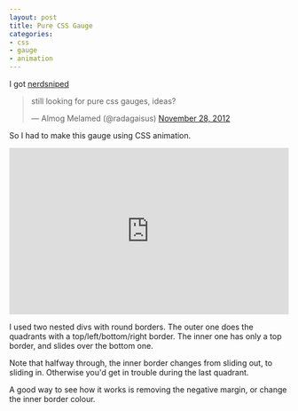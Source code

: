 ```yaml
---
layout: post
title: Pure CSS Gauge
categories:
- css
- gauge
- animation
---
```


I got [nerdsniped](http://xkcd.com/356/)

<blockquote class="twitter-tweet"><p>still looking for pure css gauges, ideas?</p>&mdash; Almog Melamed (@radagaisus) <a href="https://twitter.com/radagaisus/status/273819647168626688" data-datetime="2012-11-28T16:04:25+00:00">November 28, 2012</a></blockquote>
<script src="//platform.twitter.com/widgets.js" charset="utf-8"> </script>

So I had to make this gauge using CSS animation.

<iframe style="width: 100%; height: 300px" src="http://jsfiddle.net/Xj6ua/1/embedded/" allowfullscreen="allowfullscreen" frameborder="0"> </iframe>

I used two nested divs with round borders. The outer one does the quadrants with a top/left/bottom/right border. The inner one has only a top border, and slides over the bottom one.

Note that halfway through, the inner border changes from sliding out, to sliding in. Otherwise you'd get in trouble during the last quadrant.

A good way to see how it works is removing the negative margin, or change the inner border colour.